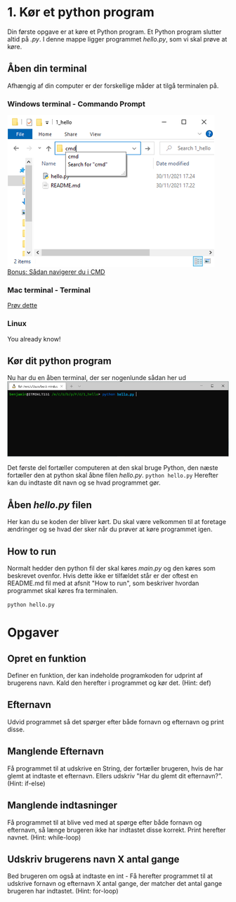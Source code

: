 # 1. Kør et python program

Din første opgave er at køre et Python program. Et Python program slutter altid på _.py_. I denne mappe ligger programmet _hello.py_, som vi skal prøve at køre.

## Åben din terminal

Afhængig af din computer er der forskellige måder at tilgå terminalen på.

### Windows terminal - Commando Prompt

![](img/cmd.PNG)
[Bonus: Sådan navigerer du i CMD](https://blogs.umass.edu/Techbytes/2014/11/14/file-navigation-with-windows-command-prompt/)

### Mac terminal - Terminal

[Prøv dette](https://www.maketecheasier.com/launch-terminal-current-folder-mac/)

### Linux

You already know!

## Kør dit python program

Nu har du en åben terminal, der ser nogenlunde sådan her ud
![](img/terminal.PNG)

Det første del fortæller computeren at den skal bruge Python, den næste fortæller den at python skal åbne filen _hello.py_.
`python hello.py`
Herefter kan du indtaste dit navn og se hvad programmet gør.

## Åben _hello.py_ filen

Her kan du se koden der bliver kørt. Du skal være velkommen til at foretage ændringer og se hvad der sker når du prøver at køre programmet igen.

## How to run

Normalt hedder den python fil der skal køres _main.py_ og den køres som beskrevet ovenfor. Hvis dette ikke er tilfældet står er der oftest en README.md fil med at afsnit "How to run", som beskriver hvordan programmet skal køres fra terminalen.

`python hello.py`

# Opgaver

## Opret en funktion

Definer en funktion, der kan indeholde programkoden for udprint af brugerens navn. Kald den herefter i programmet og kør det. (Hint: def)

## Efternavn

Udvid programmet så det spørger efter både fornavn og efternavn og print disse.

## Manglende Efternavn

Få programmet til at udskrive en String, der fortæller brugeren, hvis de har glemt at indtaste et efternavn. Ellers udskriv "Har du glemt dit efternavn?". (Hint: if-else)

## Manglende indtasninger

Få programmet til at blive ved med at spørge efter både fornavn og efternavn, så længe brugeren ikke har indtastet disse korrekt. Print herefter navnet. (Hint: while-loop)

## Udskriv brugerens navn X antal gange

Bed brugeren om også at indtaste en int - Få herefter programmet til at udskrive fornavn og efternavn X antal gange, der matcher det antal gange brugeren har indtastet. (Hint: for-loop)
